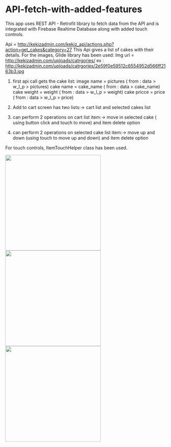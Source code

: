 # API-fetch-with-added-features
This app uses REST API - Retrofit library to fetch data from the API and is integrated with Firebase Realtime Database along with added touch controls.

Api = http://kekizadmin.com/kekiz_api/actions.php?action=get_cakes&category=27
This Api gives a list of cakes with their details.
For the images, Glide library has been used: Img url = http://kekizadmin.com/uploads/catrgories/
ex : http://kekizadmin.com/uploads/catrgories/2e59f0e59512c6554952d566ff2163b3.jpg

1) first api call gets the cake list: 
image name = pictures ( from : data > w_l_p > pictures)
cake name = cake_name ( from : data > cake_name)
cake weight = weight ( from : data > w_l_p > weight) 
cake pricce = price ( from : data > w_l_p > price) 

2) Add to cart screen has two lists:-> cart list and selected cakes list

3) can perform 2 operations on cart list item:-> move in selected cake ( using button click and touch to move) and item delete option

4) can perform 2 operations on selected cake list item:-> move up and down (using touch to move up and down) and item delete option

For touch controls, ItemTouchHelper class has been used.

<img src="https://user-images.githubusercontent.com/49456940/82032100-6623ea00-96b8-11ea-89a0-22c2934f3c0d.jpeg" height="300"> <img src="https://user-images.githubusercontent.com/49456940/82032123-6e7c2500-96b8-11ea-952c-43ee384c2ed1.jpeg" height="300"> <img src="https://user-images.githubusercontent.com/49456940/82032135-73d96f80-96b8-11ea-90bf-1130b62a8fbc.jpeg" height="300">
